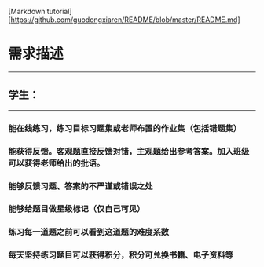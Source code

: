 [Markdown tutorial] [https://github.com/guodongxiaren/README/blob/master/README.md]


# **需求描述**
---
##	学生：
---
###	能在线练习，练习目标习题集或老师布置的作业集（包括错题集）
###	能获得反馈。客观题直接反馈对错，主观题给出参考答案。加入班级可以获得老师给出的批语。
###	能够反馈习题、答案的不严谨或错误之处
###	能够给题目做星级标记（仅自己可见）
###	练习每一道题之前可以看到这道题的难度系数
###	每天坚持练习题目可以获得积分，积分可兑换书籍、电子资料等
